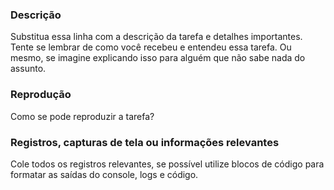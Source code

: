 ### Descrição

Substitua essa linha com a descrição da tarefa e detalhes importantes. Tente se lembrar de como você recebeu e entendeu essa tarefa. Ou mesmo, se imagine explicando isso para alguém que não sabe nada do assunto.

### Reprodução

Como se pode reproduzir a tarefa?

### Registros, capturas de tela ou informações relevantes

Cole todos os registros relevantes, se possível utilize blocos de código para formatar as saídas do console, logs e código.
